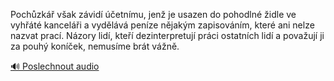 
Pochůzkář však závidí účetnímu, jenž je usazen do pohodlné židle ve vyhřáté kanceláři a vydělává peníze nějakým zapisováním, které ani nelze nazvat prací. Názory lidí, kteří dezinterpretují práci ostatních lidí a považují ji za pouhý koníček, nemusíme brát vážně.

[🔊 Poslechnout audio](/data/7-paragraphs/audio/chapter_35/para_002-Pochzk-vak-zvid-etnmu-jen-je-usazen-do.mp3)
